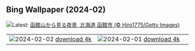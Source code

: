 ## Bing Wallpaper (2024-02)
![](https://www.bing.com/th?id=OHR.Hakodate2024_JA-JP0227242180_UHD.jpg&w=1000)Latest: [函館山から見る夜景, 北海道 函館市 (© Hiro1775/Getty Images)](https://www.bing.com/th?id=OHR.Hakodate2024_JA-JP0227242180_UHD.jpg)

|      |      |      |
| :----: | :----: | :----: |
|![](https://www.bing.com/th?id=OHR.AlpineMarmot_JA-JP5712211606_UHD.jpg&pid=hp&w=384&h=216&rs=1&c=4)2024-02-02 [download 4k](https://www.bing.com/th?id=OHR.AlpineMarmot_JA-JP5712211606_UHD.jpg)|![](https://www.bing.com/th?id=OHR.DevetashkaCave_JA-JP9707792334_UHD.jpg&pid=hp&w=384&h=216&rs=1&c=4)2024-02-01 [download 4k](https://www.bing.com/th?id=OHR.DevetashkaCave_JA-JP9707792334_UHD.jpg)|